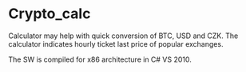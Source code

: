 # Crypto_calc
Calculator may help with quick conversion of BTC, USD and CZK. 
The calculator indicates hourly ticket last price of popular exchanges.

The SW is compiled for x86 architecture in C# VS 2010.
